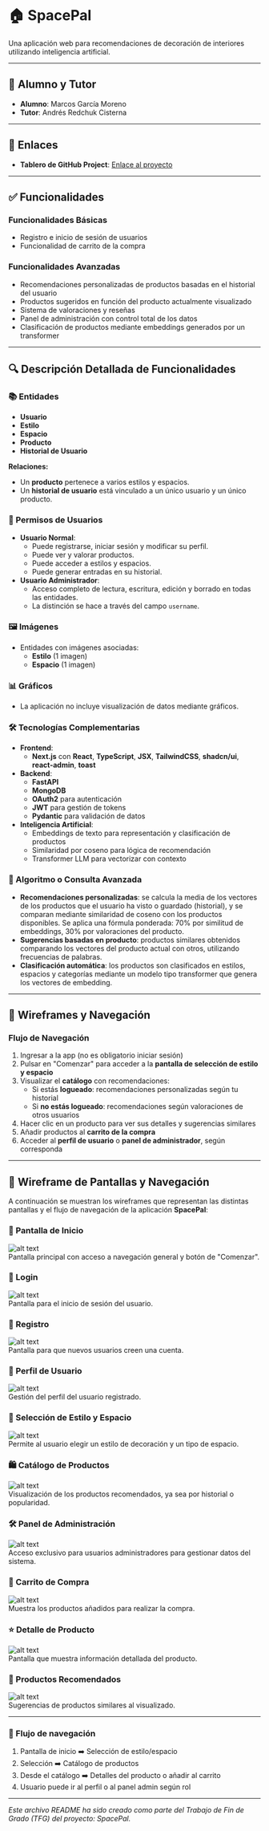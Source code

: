# 🏠 SpacePal

Una aplicación web para recomendaciones de decoración de interiores utilizando inteligencia artificial.

---

## 👤 Alumno y Tutor

- **Alumno**: Marcos García Moreno  
- **Tutor**: Andrés Redchuk Cisterna

---

## 🔗 Enlaces

- **Tablero de GitHub Project**: [Enlace al proyecto](https://github.com/users/garmo17/projects/1)

---

## ✅ Funcionalidades

### Funcionalidades Básicas
- Registro e inicio de sesión de usuarios
- Funcionalidad de carrito de la compra

### Funcionalidades Avanzadas
- Recomendaciones personalizadas de productos basadas en el historial del usuario
- Productos sugeridos en función del producto actualmente visualizado
- Sistema de valoraciones y reseñas
- Panel de administración con control total de los datos
- Clasificación de productos mediante embeddings generados por un transformer

---

## 🔍 Descripción Detallada de Funcionalidades

### 📚 Entidades
- **Usuario**
- **Estilo**
- **Espacio**
- **Producto**
- **Historial de Usuario**

**Relaciones:**
- Un **producto** pertenece a varios estilos y espacios.
- Un **historial de usuario** está vinculado a un único usuario y un único producto.

### 🔐 Permisos de Usuarios
- **Usuario Normal**:
  - Puede registrarse, iniciar sesión y modificar su perfil.
  - Puede ver y valorar productos.
  - Puede acceder a estilos y espacios.
  - Puede generar entradas en su historial.
- **Usuario Administrador**:
  - Acceso completo de lectura, escritura, edición y borrado en todas las entidades.
  - La distinción se hace a través del campo `username`.

### 🖼️ Imágenes
- Entidades con imágenes asociadas:
  - **Estilo** (1 imagen)
  - **Espacio** (1 imagen)

### 📊 Gráficos
- La aplicación no incluye visualización de datos mediante gráficos.

### 🛠️ Tecnologías Complementarias
- **Frontend**:
  - **Next.js** con **React**, **TypeScript**, **JSX**, **TailwindCSS**, **shadcn/ui**, **react-admin**, **toast**
- **Backend**:
  - **FastAPI**
  - **MongoDB**
  - **OAuth2** para autenticación
  - **JWT** para gestión de tokens
  - **Pydantic** para validación de datos
- **Inteligencia Artificial**:
  - Embeddings de texto para representación y clasificación de productos
  - Similaridad por coseno para lógica de recomendación
  - Transformer LLM para vectorizar con contexto

### 🧠 Algoritmo o Consulta Avanzada
- **Recomendaciones personalizadas**: se calcula la media de los vectores de los productos que el usuario ha visto o guardado (historial), y se comparan mediante similaridad de coseno con los productos disponibles. Se aplica una fórmula ponderada: 70% por similitud de embeddings, 30% por valoraciones del producto.
- **Sugerencias basadas en producto**: productos similares obtenidos comparando los vectores del producto actual con otros, utilizando frecuencias de palabras.
- **Clasificación automática**: los productos son clasificados en estilos, espacios y categorías mediante un modelo tipo transformer que genera los vectores de embedding.

---

## 📍 Wireframes y Navegación

### Flujo de Navegación
1. Ingresar a la app (no es obligatorio iniciar sesión)
2. Pulsar en \"Comenzar\" para acceder a la **pantalla de selección de estilo y espacio**
3. Visualizar el **catálogo** con recomendaciones:
   - Si estás **logueado**: recomendaciones personalizadas según tu historial
   - Si **no estás logueado**: recomendaciones según valoraciones de otros usuarios
4. Hacer clic en un producto para ver sus detalles y sugerencias similares
5. Añadir productos al **carrito de la compra**
6. Acceder al **perfil de usuario** o **panel de administrador**, según corresponda

---

## 🧭 Wireframe de Pantallas y Navegación

A continuación se muestran los wireframes que representan las distintas pantallas y el flujo de navegación de la aplicación **SpacePal**:

### 🏁 Pantalla de Inicio
![alt text](wireframes/principal_page.png)  
Pantalla principal con acceso a navegación general y botón de "Comenzar".

### 🔑 Login
![alt text](wireframes/login_page.png)  
Pantalla para el inicio de sesión del usuario.

### 📝 Registro
![alt text](wireframes/register_page.png)  
Pantalla para que nuevos usuarios creen una cuenta.

### 👤 Perfil de Usuario
![alt text](wireframes/perfil_page.png)  
Gestión del perfil del usuario registrado.

### 🎨 Selección de Estilo y Espacio
![alt text](wireframes/selection_page.png)  
Permite al usuario elegir un estilo de decoración y un tipo de espacio.

### 🛍️ Catálogo de Productos
![alt text](wireframes/catalogue_page.png)  
Visualización de los productos recomendados, ya sea por historial o popularidad.

### 🛠️ Panel de Administración
![alt text](wireframes/react-admin-page.png)  
Acceso exclusivo para usuarios administradores para gestionar datos del sistema.

### 🛒 Carrito de Compra
![alt text](wireframes/cart_page.png)  
Muestra los productos añadidos para realizar la compra.

### ⭐ Detalle de Producto
![alt text](wireframes/product_details.png)  
Pantalla que muestra información detallada del producto.

### 🎯 Productos Recomendados
![alt text](wireframes/recommended_products.png)  
Sugerencias de productos similares al visualizado.

---

### 🔁 Flujo de navegación

1. Pantalla de inicio ➡️ Selección de estilo/espacio  
2. Selección ➡️ Catálogo de productos  
3. Desde el catálogo ➡️ Detalles del producto o añadir al carrito  
4. Usuario puede ir al perfil o al panel admin según rol

---

_Este archivo README ha sido creado como parte del Trabajo de Fin de Grado (TFG) del proyecto: SpacePal._
